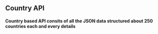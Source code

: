 ## Country API


#### Country based API consits of all the JSON data structured about 250 countries each and every details
